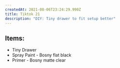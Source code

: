 ```yaml
---
createdAt: 2021-08-06T23:24:29.990Z
title: Tiktok 21
description: "DIY: Tiny drawer to fit setup better"
---
```

## Items:

* Tiny Drawer
* Spray Paint - Bosny flat black
* Primer - Bosny matte clear